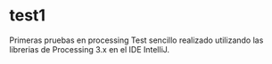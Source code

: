 # test1
Primeras pruebas en processing
Test sencillo realizado utilizando las librerias de Processing 3.x en el IDE IntelliJ.
